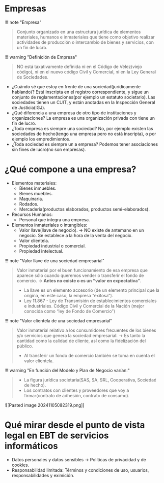 # Empresas

!!! note "Empresa"
> Conjunto organizado en una estructura jurídica de elementos materiales, humanos e inmateriales que tiene como objetivo realizar actividades de producción o intercambio de bienes y servicios, con un fin de lucro.
 

!!! warning "Definición de Empresa"
> NO está taxativamente definida ni en el Código de Vélez(viejo código), ni en el nuevo código Civil y Comercial, ni en la Ley General de Sociedades.


- ¿Cuándo sé que estoy en frente de una sociedad(jurídicamente hablando)? Está inscripta en el registro correspondiente, y sigue un conjunto de reglamentaciones(por ejemplo un estatuto societario). Las sociedades tienen un CUIT, y están anotadas en la Inspección General de Justicia(IGJ).
- ¿Qué diferencia a una empresa de otro tipo de instituciones y organizaciones? La empresa es una organización privada con tiene un fin de lucro.
- ¿Toda empresa es siempre una sociedad? No, por ejemplo existen las sociedades de hecho(tengo una empresa pero no está inscripta), o por ejemplo los empredimientos.
- ¿Toda sociedad es siempre un a empresa? Podemos tener asociaciones sin fines de lucro(no son empresas).

# ¿Qué compone a una empresa?

- Elementos materiales:
	- Bienes inmuebles.
	- Bienes muebles.
	- Maquinaria.
	- Rodados.
	- Mercadería(productos elaborados, productos semi-elaborados).
- Recursos Humanos:
	- Personal que integra una empresa.
- Elementos inmateriales o intangibles:
	- Valor llave(llave de negocio). -> NO existe de antemano en un negocio. Se establece a la hora de la venta del negocio.
	- Valor clientela.
	- Propiedad industrial o comercial.
	- Propiedad intelectual.


!!! note "Valor llave de una sociedad empresarial"
> Valor inmaterial por el buen funcionamiento de esa empresa que aparece sólo cuando queremos vender o transferir el fondo de comercio. -> **Antes no existe o es un “valor en expectativa”**.
> - La llave es un elemento accesorio (de un elemento principal que la origina, en este caso, la empresa “exitosa”).
> - Ley 11.867 - Ley de Transmisión de establecimientos comerciales e industriales. Código Civil y Comercial de la Nación (mejor conocida como “ley de Fondo de Comercio”)


!!! note "Valor clientela de una sociedad empresarial"
> Valor inmaterial relativo a los consumidores frecuentes de los bienes y/o servicios que genera la sociedad empresarial. -> Es tanto la cantidad como la calidad de cliente, así como la fidelización del público.
> - Al transferir un fondo de comercio también se toma en cuenta el valor clientela.


!!! warning "En función del Modelo y Plan de Negocio varían:"
> - La figura jurídica societaria(SAS, SA, SRL, Cooperativa, Sociedad de hecho).
> - Los contratos con clientes y proveedores que voy a firmar(contrato de adhesión, contrato de consumo).

![[Pasted image 20241105082319.png]]

# Qué mirar desde el punto de vista legal en EBT de servicios informáticos

- Datos personales y datos sensibles -> Políticas de privacidad y de cookies.
- Responsabilidad limitada: Términos y condiciones de uso, usuarios, responsabilidades y eximición.
